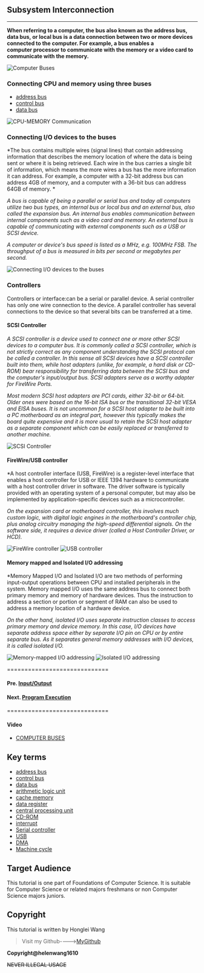 ## Subsystem Interconnection

-----------------------------------------------------------

**When referring to a computer, the bus also known as the address bus, data bus, or local bus is a data connection between two or more devices connected to the computer. For example, a bus enables a computer processor to communicate with the memory or a video card to communicate with the memory.**

![Computer Buses](bus.jpg)

### Connecting CPU and memory using three buses

+ [address bus](https://en.wikipedia.org/wiki/Address_bus)
+ [control bus](https://en.wikipedia.org/wiki/Control_bus)
+ [data bus](https://en.wikipedia.org/wiki/Databus)

![CPU-MEMORY Communication](communication.jpg)

### Connecting I/O devices to the buses

*The bus contains multiple wires (signal lines) that contain addressing information that describes the memory location of where the data is being sent or where it is being retrieved. Each wire in the bus carries a single bit of information, which means the more wires a bus has the more information it can address. For example, a computer with a 32-bit address bus can address 4GB of memory, and a computer with a 36-bit bus can address 64GB of memory. *

*A bus is capable of being a parallel or serial bus and today all computers utilize two bus types, an internal bus or local bus and an external bus, also called the expansion bus. An internal bus enables communication between internal components such as a video card and memory. An external bus is capable of communicating with external components such as a USB or SCSI device.*

*A computer or device's bus speed is listed as a MHz, e.g. 100MHz FSB. The throughput of a bus is measured in bits per second or megabytes per second.*

![Connecting I/O devices to the buses](IO_communication.jpg)

### Controllers

Controllers or interface:can be a serial or parallel device.
A serial controller has only one wire connection to the device.
A parallel controller has several connections to the device so that several bits can be transferred at a time.

#### SCSI Controller

*A SCSI controller is a device used to connect one or more other SCSI devices to a computer bus. It is commonly called a SCSI controller, which is not strictly correct as any component understanding the SCSI protocol can be called a controller. In this sense all SCSI devices have a SCSI controller built into them, while host adapters (unlike, for example, a hard disk or CD-ROM) bear responsibility for transferring data between the SCSI bus and the computer's input/output bus. SCSI adapters serve as a worthy adapter for FireWire Ports.*

*Most modern SCSI host adapters are PCI cards, either 32-bit or 64-bit. Older ones were based on the 16-bit ISA bus or the transitional 32-bit VESA and EISA buses. It is not uncommon for a SCSI host adapter to be built into a PC motherboard as an integral part, however this typically makes the board quite expensive and it is more usual to retain the SCSI host adapter as a separate component which can be easily replaced or transferred to another machine.*

![SCSI Controller](SCSI.jpg)

#### FireWire/USB controller

*A host controller interface (USB, FireWire) is a register-level interface that enables a host controller for USB or IEEE 1394 hardware to communicate with a host controller driver in software. The driver software is typically provided with an operating system of a personal computer, but may also be implemented by application-specific devices such as a microcontroller.

*On the expansion card or motherboard controller, this involves much custom logic, with digital logic engines in the motherboard's controller chip, plus analog circuitry managing the high-speed differential signals. On the software side, it requires a device driver (called a Host Controller Driver, or HCD).*

![FireWire controller](FireWire.jpg)
![USB controller](USB.jpg)

#### Memory mapped and Isolated I/O addressing

*Memory Mapped I/O and Isolated I/O are two methods of performing input-output operations between CPU and installed peripherals in the system. Memory mapped I/O uses the same address bus to connect both primary memory and memory of hardware devices. Thus the instruction to address a section or portion or segment of RAM can also be used to address a memory location of a hardware device.


*On the other hand, isolated I/O uses separate instruction classes to access primary memory and device memory. In this case, I/O devices have separate address space either by separate I/O pin on CPU or by entire separate bus. As it separates general memory addresses with I/O devices, it is called isolated I/O.*

 ![Memory-mapped I/O addressing](Memory_mapped.jpg)
 ![Isolated I/O addressing](Isolated.jpg)
 
 =============================
#### Pre. [Input/Output](IO.md)

#### Next. [Program Execution](execution.md)

=============================

#### **Video** 

* [COMPUTER BUSES](https://www.youtube.com/watch?v=5V3ibIib67E)


## **Key terms**

+ [address bus](https://en.wikipedia.org/wiki/Address_bus)
+ [control bus](https://en.wikipedia.org/wiki/Control_bus)
+ [data bus](https://en.wikipedia.org/wiki/Databus)
+ [arithmetic logic unit](https://en.wikipedia.org/wiki/Arithmetic_logic_unit)
+ [cache memory](https://en.wikipedia.org/wiki/CPU_cache)
+ [data register](https://en.wikipedia.org/wiki/Memory_buffer_register)
+ [central processing unit](https://en.wikipedia.org/wiki/Central_processing_unit)
+ [CD-ROM](https://en.wikipedia.org/wiki/CD-ROM)
+ [interrupt](https://en.wikipedia.org/wiki/Interrupt)
+ [Serial controller](https://en.wikipedia.org/w/index.php?title=Serial_Communication_Controller&redirect=no)
+ [USB](https://en.wikipedia.org/wiki/USB)
+ [DMA](https://en.wikipedia.org/wiki/DMA)
+ [Machine cycle](https://en.wikipedia.org/wiki/Instruction_cycle)


## **Target Audience**

This tutorial is one part of Foundations of Computer Science. It is suitable for Computer Science or related majors freshmans or non Computer Science majors  juniors.

## **Copyright**

This tutorial is written by Honglei Wang

>Visit my Github---->[MyGithub](https://github.com/helenwang1610)

**Copyright@helenwang1610**

~~NEVER ILLEGAL USAGE~~
